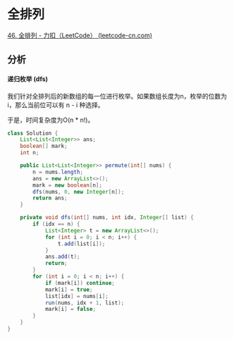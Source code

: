 # 全排列

[46. 全排列 - 力扣（LeetCode） (leetcode-cn.com)](https://leetcode-cn.com/problems/permutations/)

## 分析

#### 递归枚举 (dfs)

我们针对全排列后的新数组的每一位进行枚举。如果数组长度为n，枚举的位数为i，那么当前位可以有 n - i 种选择。

于是，时间复杂度为O(n * n!)。

```java
class Solution {
    List<List<Integer>> ans;
    boolean[] mark;
    int n;

    public List<List<Integer>> permute(int[] nums) {
        n = nums.length;
        ans = new ArrayList<>();
        mark = new boolean[n];
        dfs(nums, 0, new Integer[n]);
        return ans;
    }

    private void dfs(int[] nums, int idx, Integer[] list) {
        if (idx == n) {
            List<Integer> t = new ArrayList<>();
            for (int i = 0; i < n; i++) {
                t.add(list[i]);
            }
            ans.add(t);
            return;
        }
        for (int i = 0; i < n; i++) {
            if (mark[i]) continue;
            mark[i] = true;
            list[idx] = nums[i];
            run(nums, idx + 1, list);
            mark[i] = false;
        }
    }
}
```

